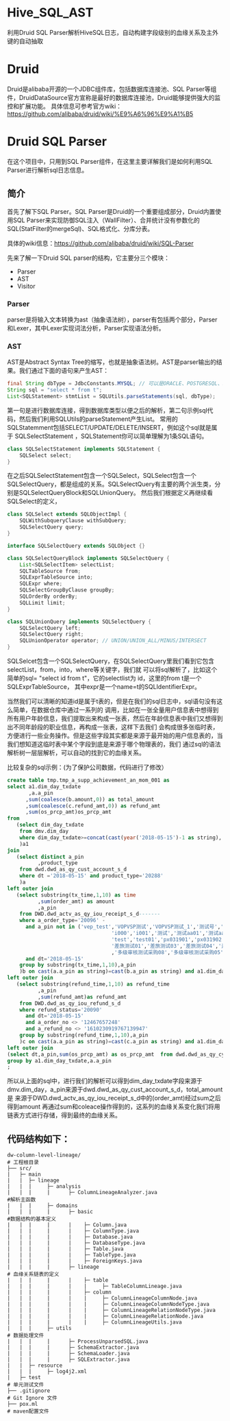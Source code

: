 # Hive_SQL_AST
利用Druid SQL Parser解析HiveSQL日志，自动构建字段级别的血缘关系及主外键的自动抽取 

# Druid
Druid是alibaba开源的一个JDBC组件库，包括数据库连接池、SQL Parser等组件，DruidDataSource官方宣称是最好的数据库连接池，Druid能够提供强大的监控和扩展功能。
具体信息可参考官方wiki：https://github.com/alibaba/druid/wiki/%E9%A6%96%E9%A1%B5
# Druid SQL Parser
在这个项目中，只用到SQL Parser组件，在这里主要详解我们是如何利用SQL Parser进行解析sql日志信息。
## 简介
首先了解下SQL Parser。SQL Parser是Druid的一个重要组成部分，Druid内置使用SQL Parser来实现防御SQL注入（WallFilter）、合并统计没有参数化的SQL(StatFilter的mergeSql)、SQL格式化、分库分表。

具体的wiki信息：https://github.com/alibaba/druid/wiki/SQL-Parser

先来了解一下Druid SQL parser的结构，它主要分三个模块：

   - Parser
   - AST
   - Visitor

### Parser
parser是将输入文本转换为ast（抽象语法树），parser有包括两个部分，Parser和Lexer，其中Lexer实现词法分析，Parser实现语法分析。
### AST
AST是Abstract Syntax Tree的缩写，也就是抽象语法树。AST是parser输出的结果。我们通过下面的语句来产生AST：
```java
final String dbType = JdbcConstants.MYSQL; // 可以是ORACLE、POSTGRESQL、SQLSERVER、ODPS等
String sql = "select * from t";
List<SQLStatement> stmtList = SQLUtils.parseStatements(sql, dbType);
```
第一句是进行数据库连接，得到数据库类型以便之后的解析，第二句示例sql代码，然后我们利用SQLUtils的parseStatement产生List<SQLStatement>。
常用的SQLStatemment包括SELECT/UPDATE/DELETE/INSERT，例如这个sql就是属于 SQLSelectStatement ，SQLStatement你可以简单理解为1条SQL语句。
```java
class SQLSelectStatement implements SQLStatement {
    SQLSelect select;
}
```
在之后SQLSelectStatement包含一个SQLSelect，SQLSelect包含一个SQLSelectQuery，都是组成的关系。SQLSelectQuery有主要的两个派生类，分别是SQLSelectQueryBlock和SQLUnionQuery。
然后我们根据定义再继续看SQLSelect的定义，
```java
class SQLSelect extends SQLObjectImpl { 
    SQLWithSubqueryClause withSubQuery;
    SQLSelectQuery query;
}

interface SQLSelectQuery extends SQLObject {}

class SQLSelectQueryBlock implements SQLSelectQuery {
    List<SQLSelectItem> selectList;
    SQLTableSource from;
    SQLExprTableSource into;
    SQLExpr where;
    SQLSelectGroupByClause groupBy;
    SQLOrderBy orderBy;
    SQLLimit limit;
}

class SQLUnionQuery implements SQLSelectQuery {
    SQLSelectQuery left;
    SQLSelectQuery right;
    SQLUnionOperator operator; // UNION/UNION_ALL/MINUS/INTERSECT
}
```
SQLSelcet包含一个SQLSelectQuery，在SQLSelectQuery里我们看到它包含selectList，from，into，where等关键字，我们就
可以将sql解析了，比如这个简单的sql= "select id from t"，它的selectlist为 id，这里的from t是一个SQLExprTableSource，
其中expr是一个name=t的SQLIdentifierExpr。

当然我们可以清晰的知道id是属于t表的，但是在我们的sql日志中，sql语句没有这么简单，在数据仓库中通过一系列的
调用，比如在一张全量用户信息表中想得到所有用户年龄信息，我们提取出来构成一张表，然后在年龄信息表中我们又想得到出不同年龄段的职业信息，再构成一张表，这样下去我们
会构成很多张临时表，方便进行一些业务操作。但是这些字段其实都是来源于最开始的用户信息表的，当我们想知道这临时表中某个字段到底是来源于哪个物理表的，我们
通过sql的语法解析树一层层解析，可以自动的找到它的血缘关系。

比较复杂的sql示例：(为了保护公司数据，代码进行了修改）
```sql
create table tmp.tmp_a_supp_achievement_an_mom_001 as
select a1.dim_day_txdate
       ,a.a_pin
      ,sum(coalesce(b.amount,0)) as total_amount
      ,sum(coalesce(c.refund_amt,0)) as refund_amt
      ,sum(os_prcp_amt)os_prcp_amt
from
   (select dim_day_txdate
    from dmv.dim_day
    where dim_day_txdate>=concat(cast(year('2018-05-15')-1 as string),'-',substring('2018-05-15',6,2),'-01') and dim_day_txdate<='2018-05-15'
    )a1
join
   (select distinct a_pin
          ,product_type
    from dwd.dwd_as_qy_cust_account_s_d
    where dt ='2018-05-15' and product_type='20288'
    )a
left outer join
   (select substring(tx_time,1,10) as time 
          ,sum(order_amt) as amount 
          ,a_pin
    from DWD.dwd_actv_as_qy_iou_receipt_s_d-------
    where a_order_type='20096' -
      and a_pin not in ('vep_test','VOPVSP测试','VOPVSP测试_1','测试号','2016联通测试号','pxpx01','pxpx02',
                                  'i000','i001','测试','测试aa01','测试aa02','px01','px02',
                                  'test','test01','px031901','px031902','多级审核测试admin','邮政测试2015','中石油积分兑换-测试','买卖宝测试王','mengmengda111','ZHAOGANGWANG1809','ZHAOGANGWANGC1000508',
                                  '差旅测试01','差旅测试03','差旅测试04','差旅测试02','差旅测试06','差旅测试05','jc_test1','大连航天测试','大客户金采测试','移动测试账号1','中国联通测试','云积分商城测试'
                                  ,'多级审核测试采购08','多级审核测试采购05','国电物流有限公司测试')
      and dt='2018-05-15'
    group by substring(tx_time,1,10),a_pin
    )b on cast(a.a_pin as string)=cast(b.a_pin as string) and a1.dim_day_txdate=b.time
left outer join
   (select substring(refund_time,1,10) as refund_time
          ,a_pin
          ,sum(refund_amt)as refund_amt
    from DWD.dwd_as_qy_iou_refund_s_d
    where refund_status='20090'
      and dt='2018-05-15'
      and a_order_no <> '12467657248' 
      and a_refund_no <> '1610230919767139947'  
    group by substring(refund_time,1,10),a_pin
    )c on cast(a.a_pin as string)=cast(c.a_pin as string) and a1.dim_day_txdate=c.refund_time
left outer join
(select dt,a_pin,sum(os_prcp_amt) as os_prcp_amt  from dwd.dwd_as_qy_cycle_detail_s_d where dt>=concat(substr('2018-05-15',1,7),'-01') and dt<='2018-05-15' group by dt,a_pin)e on cast(a.jd_pin as string)=cast(e.a_pin as string) and a1.dim_day_txdate=e.dt
group by a1.dim_day_txdate,a.a_pin
; 
```

所以从上面的sql中，进行我们的解析可以得到dim_day_txdate字段来源于dmv.dim_day，a_pin来源于dwd.dwd_as_qy_cust_account_s_d，total_amount是
来源于DWD.dwd_actv_as_qy_iou_receipt_s_d中的(order_amt)经过sum之后得到amount 再通过sum和coleace操作得到的，这系列的血缘关系变化我们将用链表方式进行存储，得到最终的血缘关系。

## 代码结构如下：
```
dw-column-level-lineage/                                                         # 工程根目录
├── src/                           
|   ├─ main                    
|   |  ├─ lineage
|   |  |     ├─ analysis
|   |  |     |      ├─ ColumnLineageAnalyzer.java                                 #解析主函数
|   |  |     ├─ domains
|   |  |     |      ├─ basic                                                      #数据结构的基本定义
|   |  |     |      |    ├─ Column.java
|   |  |     |      |    ├─ ColumnType.java
|   |  |     |      |    ├─ Database.java
|   |  |     |      |    ├─ DatabaseType.java
|   |  |     |      |    ├─ Table.java
|   |  |     |      |    ├─ TableType.java
|   |  |     |      |    ├─ ForeignKeys.java
|   |  |     |      ├─ lineage                                                    # 血缘关系链表的定义
|   |  |     |      |    ├─ table
|   |  |     |      |    |     ├─ TableColumnLineage.java
|   |  |     |      |    ├─ column
|   |  |     |      |    |     ├─ ColumnLineageColumnNode.java
|   |  |     |      |    |     ├─ ColumnLineageColumnNodeType.java
|   |  |     |      |    |     ├─ ColumnLineageRelationNodeType.java
|   |  |     |      |    |     ├─ ColumnLineageRelationNode.java
|   |  |     |      |    |     ├─ ColumnLineageUtils.java
|   |  |     ├─ utils                                                            # 数据处理文件
|   |  |     |      ├─ ProcessUnparsedSQL.java
|   |  |     |      ├─ SchemaExtractor.java
|   |  |     |      ├─ SchemaLoader.java
|   |  |     |      ├─ SQLExtractor.java
|   |  ├─ resource    
|   |  |     ├─ log4j2.xml
|   ├─ test                                                                      # 单元测试文件
├── .gitignore                                                                   # Git Ignore 文件
├── pox.ml                                                                       # maven配置文件
            
```

